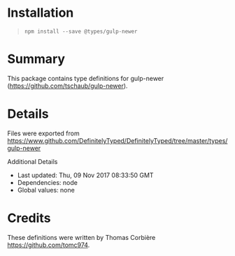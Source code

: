 # Installation
> `npm install --save @types/gulp-newer`

# Summary
This package contains type definitions for gulp-newer (https://github.com/tschaub/gulp-newer).

# Details
Files were exported from https://www.github.com/DefinitelyTyped/DefinitelyTyped/tree/master/types/gulp-newer

Additional Details
 * Last updated: Thu, 09 Nov 2017 08:33:50 GMT
 * Dependencies: node
 * Global values: none

# Credits
These definitions were written by Thomas Corbière <https://github.com/tomc974>.
